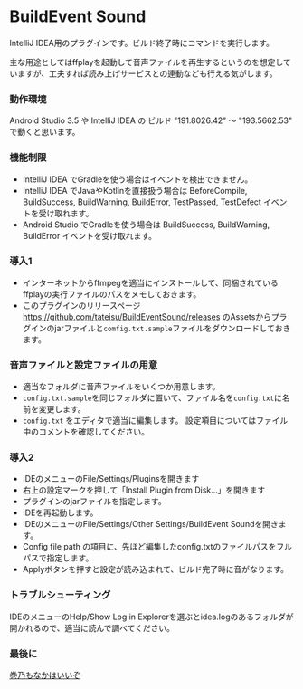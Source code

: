 # BuildEvent Sound
IntelliJ IDEA用のプラグインです。ビルド終了時にコマンドを実行します。

主な用途としてはffplayを起動して音声ファイルを再生するというのを想定していますが、工夫すれば読み上げサービスとの連動なども行える気がします。

### 動作環境
Android Studio 3.5 や IntelliJ IDEA の ビルド "191.8026.42" ～ "193.5662.53" で動くと思います。

### 機能制限
- IntelliJ IDEA でGradleを使う場合はイベントを検出できません。
- IntelliJ IDEA でJavaやKotlinを直接扱う場合は BeforeCompile, BuildSuccess, BuildWarning, BuildError, TestPassed, TestDefect イベントを受け取れます。
- Android Studio でGradleを使う場合は BuildSuccess, BuildWarning, BuildError イベントを受け取れます。

### 導入1
- インターネットからffmpegを適当にインストールして、同梱されているffplayの実行ファイルのパスをメモしておきます。
- このプラグインのリリースページ https://github.com/tateisu/BuildEventSound/releases のAssetsからプラグインのjarファイルと`comfig.txt.sample`ファイルをダウンロードしておきます。

### 音声ファイルと設定ファイルの用意
- 適当なフォルダに音声ファイルをいくつか用意します。
- `config.txt.sample`を同じフォルダに置いて、ファイル名を`config.txt`に名前を変更します。
- `config.txt` をエディタで適当に編集します。 設定項目についてはファイル中のコメントを確認してください。

### 導入2
- IDEのメニューのFile/Settings/Pluginsを開きます
- 右上の設定マークを押して「Install Plugin from Disk…」を開きます
- プラグインのjarファイルを指定します。
- IDEを再起動します。
- IDEのメニューのFile/Settings/Other Settings/BuildEvent Soundを開きます。
- Config file path の項目に、先ほど編集したconfig.txtのファイルパスをフルパスで指定します。
- Applyボタンを押すと設定が読み込まれて、ビルド完了時に音がなります。

### トラブルシューティング
IDEのメニューのHelp/Show Log in Explorerを選ぶとidea.logのあるフォルダが開かれるので、適当に読んで調べてください。

### 最後に
[巻乃もなかはいいぞ](https://twitter.com/monaka_0_0_7)
